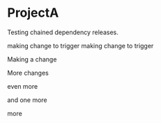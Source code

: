 # ProjectA
Testing chained dependency releases.

making change to trigger
making change to trigger


Making a change

More changes

even more

and one more

more
